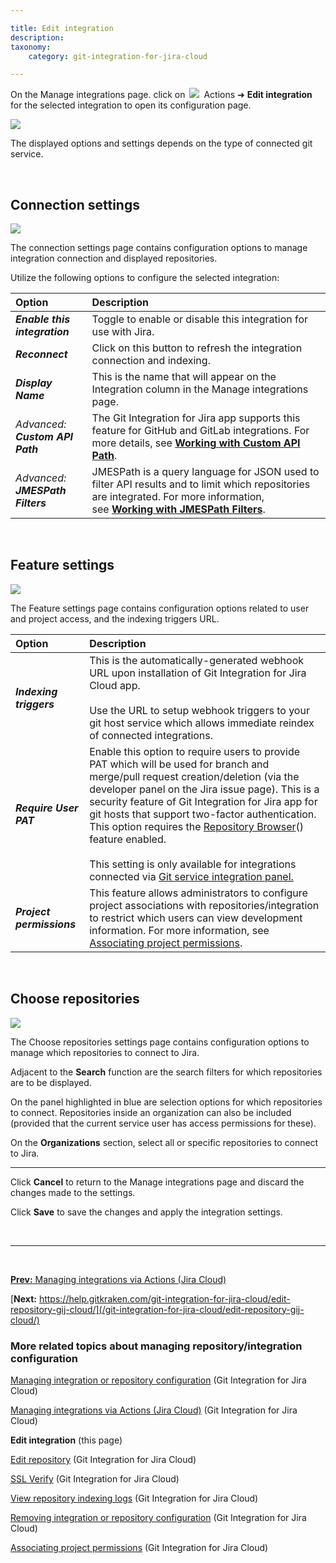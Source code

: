 ```yaml
---

title: Edit integration
description:
taxonomy:
    category: git-integration-for-jira-cloud

---
```


On the Manage integrations page. click on <img src='/wp-content/uploads/actions-icon.png' style='margin: 0 3px' /> Actions ➜ **Edit integration** for the selected integration to open its configuration page.

![](/wp-content/uploads/gitcloud-manage-integration-actions-edit-cfg.png)

<div class="bbb-callout bbb--tip">
    <div class="irow">
    <div class="ilogobox">
        <span class="logoimg"></span>
    </div>
    <div class="imsgbox">
        The displayed options and settings depends on the type of connected git service.
    </div>
    </div>
</div>

&nbsp;

## Connection settings

![](/wp-content/uploads/gitcloud-edit-integration-connection-cfg.png)

The connection settings page contains configuration options to manage integration connection and displayed repositories.

Utilize the following options to configure the selected integration:

| Option | Description |
| :--- | :--- |
| _**Enable this integration**_ | Toggle to enable or disable this integration for use with Jira. |
| _**Reconnect**_ | Click on this button to refresh the integration connection and indexing. |
| _**Display Name**_ | This is the name that will appear on the Integration column in the Manage integrations page. |
| _Advanced:_  <br>_**Custom API Path**_ | The Git Integration for Jira app supports this feature for GitHub and GitLab integrations. For more details, see [**Working with Custom API Path**](/git-integration-for-jira-cloud/working-with-custom-api-path-gij-cloud/). |
| _Advanced:_  <br>_**JMESPath Filters**_ | JMESPath is a query language for JSON used to filter API results and to limit which repositories are integrated. For more information, see [**Working with JMESPath Filters**](/git-integration-for-jira-cloud/working-with-jmespath-filters-gij-cloud/). |

&nbsp;

## Feature settings

![](/wp-content/uploads/gij-gitcloud-edit-integration-features-cfg.png)

The Feature settings page contains configuration options related to user and project access, and the indexing triggers URL.

| Option | Description |
| :--- | :--- |
| _**Indexing triggers**_ | This is the automatically-generated webhook URL upon installation of Git Integration for Jira Cloud app.<br><br>Use the URL to setup webhook triggers to your git host service which allows immediate reindex of connected integrations. |
| _**Require User PAT**_ | Enable this option to require users to provide PAT which will be used for branch and merge/pull request creation/deletion (via the developer panel on the Jira issue page). This is a security feature of Git Integration for Jira app for git hosts that support two-factor authentication.<br><div class="bbb-callout bbb--tip"><div class="irow"><div class="ilogobox"><span class="logoimg"></span></div><div class="imsgbox">This option requires the <a href='/git-integration-for-jira-cloud/repository-browser-gij-cloud'>Repository Browser</a>() feature enabled.</div></div></div><br><div class="bbb-callout bbb--info"><div class="irow"><div class="ilogobox"><span class="logoimg"></span></div><div class="imsgbox">This setting is only available for integrations connected via <a href='/git-integration-for-jira-cloud/introduction-to-git-integration-gij-cloud/'>Git service integration panel.</div></div></div> |
| _**Project permissions**_ | This feature allows administrators to configure project associations with repositories/integration to restrict which users can view development information. For more information, see [Associating project permissions](/git-integration-for-jira-cloud/associating-project-permissions-gij-cloud/). |

&nbsp;

## Choose repositories

![](/wp-content/uploads/gij-gitcloud-managed-ui-github-repo-sel.png)

The Choose repositories settings page contains configuration options to manage which repositories to connect to Jira.

Adjacent to the **Search** function are the search filters for which repositories are to be displayed.

On the panel highlighted in blue are selection options for which repositories to connect. Repositories inside an organization can also be included (provided that the current service user has access permissions for these).

On the **Organizations** section, select all or specific repositories to connect to Jira.

* * *

Click **Cancel** to return to the Manage integrations page and discard the changes made to the settings.

Click **Save** to save the changes and apply the integration settings.

&nbsp;
* * *
&nbsp;

[**Prev:** Managing integrations via Actions (Jira Cloud)](/git-integration-for-jira-cloud/managing-integrations-via-actions-jira-cloud-gij-cloud/)

[**Next:** https://help.gitkraken.com/git-integration-for-jira-cloud/edit-repository-gij-cloud/](/git-integration-for-jira-cloud/edit-repository-gij-cloud/)

### More related topics about managing repository/integration configuration

[Managing integration or repository configuration](/git-integration-for-jira-cloud/managing-integration-or-repository-configuration-gij-cloud/) (Git Integration for Jira Cloud)

[Managing integrations via Actions (Jira Cloud)](/git-integration-for-jira-cloud/managing-integrations-via-actions-jira-cloud-gij-cloud/) (Git Integration for Jira Cloud)

**Edit integration** (this page)

[Edit repository](/git-integration-for-jira-cloud/edit-repository-gij-cloud/) (Git Integration for Jira Cloud)

[SSL Verify](/git-integration-for-jira-cloud/ssl-verify-gij-cloud/) (Git Integration for Jira Cloud)

[View repository indexing logs](/git-integration-for-jira-cloud/view-repository-indexing-logs-gij-cloud/) (Git Integration for Jira Cloud)

[Removing integration or repository configuration](/git-integration-for-jira-cloud/removing-integration-or-repository-configuration-gij-cloud/) (Git Integration for Jira Cloud)

[Associating project permissions](/git-integration-for-jira-cloud/associating-project-permissions-gij-cloud/) (Git Integration for Jira Cloud)

